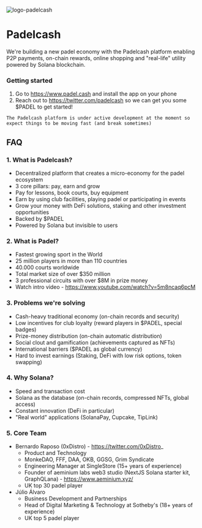<br/>

![logo-padelcash](https://www.padel.cash/android-chrome-192x192.png)

# Padelcash

We're building a new padel economy with the Padelcash platform enabling P2P payments, on-chain rewards, online shopping and "real-life" utility powered by Solana blockchain.

### Getting started

1. Go to https://www.padel.cash and install the app on your phone
2. Reach out to https://twitter.com/padelcash so we can get you some $PADEL to get started!

```
The Padelcash platform is under active development at the moment so expect things to be moving fast (and break sometimes)
```

## FAQ

### 1. What is Padelcash?

-   Decentralized platform that creates a micro-economy for the padel ecosystem
-   3 core pillars: pay, earn and grow
-   Pay for lessons, book courts, buy equipment
-   Earn by using club facilities, playing padel or participating in events
-   Grow your money with DeFi solutions, staking and other investment opportunities
-   Backed by $PADEL
-   Powered by Solana but invisible to users

### 2. What is Padel?

-   Fastest growing sport in the World
-   25 million players in more than 110 countries
-   40.000 courts worldwide
-   Total market size of over $350 million
-   3 professional circuits with over $8M in prize money
-   Watch intro video - https://www.youtube.com/watch?v=5m8ncaq6pcM

### 3. Problems we're solving

-   Cash-heavy traditional economy (on-chain records and security)
-   Low incentives for club loyalty (reward players in $PADEL, special badges)
-   Prize-money distribution (on-chain automatic distribution)
-   Social clout and gamification (achievements captured as NFTs)
-   International barriers ($PADEL as global currency)
-   Hard to invest earnings (Staking, DeFi with low risk options, token swapping)

### 4. Why Solana?

-   Speed and transaction cost
-   Solana as the database (on-chain records, compressed NFTs, global access)
-   Constant innovation (DeFi in particular)
-   "Real world" applications (SolanaPay, Cupcake, TipLink)

### 5. Core Team

-   Bernardo Raposo (0xDistro) - https://twitter.com/0xDistro_
    -   Product and Technology
    -   MonkeDAO, FFF, DAA, OKB, GGSG, Grim Syndicate
    -   Engineering Manager at SingleStore (15+ years of experience)
    -   Founder of aeminium labs web3 studio (NextJS Solana starter kit, GraphQLana) - https://www.aeminium.xyz/
    -   UK top 30 padel player
-   Júlio Álvaro
    -   Business Development and Partnerships
    -   Head of Digital Marketing & Technology at Sotheby's (18+ years of experience)
    -   UK top 5 padel player
